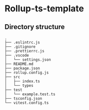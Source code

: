 # Rollup-ts-template

## Directory structure
```
.
├── .eslintrc.js
├── .gitignore
├── .prettierrc.js
├── .vscode
│   └── settings.json
├── README.md
├── package.json
├── rollup.config.js
├── src
│   ├── index.ts
│   └── types
├── test
│   └── example.test.ts
├── tsconfig.json
└── vitest.config.ts
```